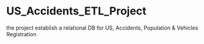 # US_Accidents_ETL_Project
the project establish a relational DB for US, Accidents, Population &amp; Vehicles Registration 
